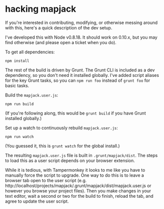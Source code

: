 # hacking mapjack

If you're interested in contributing, modifying, or otherwise messing around with this, here's a quick description of the dev setup.

I've developed this with Node v0.8.18.  It should work on 0.10.x, but you may find otherwise (and please open a ticket when you do).

To get all dependencies:

    npm install

The rest of the build is driven by Grunt.  The Grunt CLI is included as a dev dependency, so you don't need it installed globally.  I've added script aliases for the key Grunt tasks, so you can `npm run foo` instead of `grunt foo` for basic tasks.

Build the `mapjack.user.js`:

    npm run build

(If you're following along, this would be `grunt build` if you have Grunt installed globally.)

Set up a watch to continuously rebuild `mapjack.user.js`:

    npm run watch

(You guessed it, this is `grunt watch` for the global install.)

The resulting `mapjack.user.js` file is built in `.grunt/mapjack/dist`.  The steps to load this as a user script depends on your browser extension.

While it is tedious, with Tampermonkey it looks to me like you have to manually force the script to upgrade.  One way to do this is to leave a browser tab open to the user script (e.g. http://localhost/projects/mapjack/.grunt/mapjack/dist/mapjack.user.js or however you browse your project files).  Then you make changes in your text editor, wait a second or two for the build to finish, reload the tab, and agree to update the user script.
